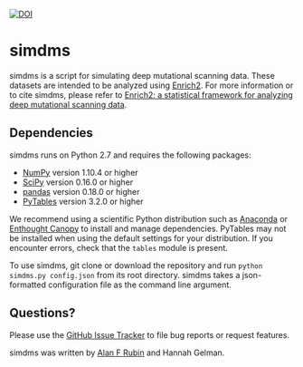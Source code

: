 [![DOI](https://zenodo.org/badge/88330039.svg)](https://zenodo.org/badge/latestdoi/88330039)

simdms
======

simdms is a script for simulating deep mutational scanning data. These datasets are intended to be analyzed using [Enrich2](https://github.com/FowlerLab/Enrich2/). For more information or to cite simdms, please refer to [Enrich2: a statistical framework for analyzing deep mutational scanning data](http://biorxiv.org).

Dependencies
------------

simdms runs on Python 2.7 and requires the following packages:

* [NumPy](http://www.numpy.org/) version 1.10.4 or higher
* [SciPy](http://www.scipy.org/) version 0.16.0 or higher
* [pandas](http://pandas.pydata.org/) version 0.18.0 or higher
* [PyTables](http://www.pytables.org/) version 3.2.0 or higher

We recommend using a scientific Python distribution such as [Anaconda](https://store.continuum.io/cshop/anaconda/) or [Enthought Canopy](https://www.enthought.com/products/canopy/) to install and manage dependencies. PyTables may not be installed when using the default settings for your distribution. If you encounter errors, check that the `tables` module is present.

To use simdms, git clone or download the repository and run `python simdms.py config.json` from its root directory. simdms takes a json-formatted configuration file as the command line argument.

Questions?
----------

Please use the [GitHub Issue Tracker](https://github.com/FowlerLab/simdms/issues) to file bug reports or request features.

simdms was written by [Alan F Rubin](mailto:alan.rubin@wehi.edu.au) and Hannah Gelman.

